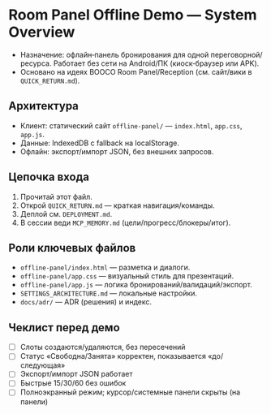 # Room Panel Offline Demo — System Overview

- Назначение: офлайн‑панель бронирования для одной переговорной/ресурса. Работает без сети на Android/ПК (киоск‑браузер или APK).
- Основано на идеях BOOCO Room Panel/Reception (см. сайт/вики в `QUICK_RETURN.md`).

## Архитектура
- Клиент: статический сайт `offline-panel/` — `index.html`, `app.css`, `app.js`.
- Данные: IndexedDB с fallback на localStorage.
- Офлайн: экспорт/импорт JSON, без внешних запросов.

## Цепочка входа
1. Прочитай этот файл.
2. Открой `QUICK_RETURN.md` — краткая навигация/команды.
3. Деплой см. `DEPLOYMENT.md`.
4. В сессии веди `MCP_MEMORY.md` (цели/прогресс/блокеры/итог).

## Роли ключевых файлов
- `offline-panel/index.html` — разметка и диалоги.
- `offline-panel/app.css` — визуальный стиль для презентаций.
- `offline-panel/app.js` — логика бронирований/валидаций/экспорт.
- `SETTINGS_ARCHITECTURE.md` — локальные настройки.
- `docs/adr/` — ADR (решения) и индекс.

## Чеклист перед демо
- [ ] Слоты создаются/удаляются, без пересечений
- [ ] Статус «Свободна/Занята» корректен, показывается «до/следующая»
- [ ] Экспорт/импорт JSON работает
- [ ] Быстрые 15/30/60 без ошибок
- [ ] Полноэкранный режим; курсор/системные панели скрыты (на панели)
